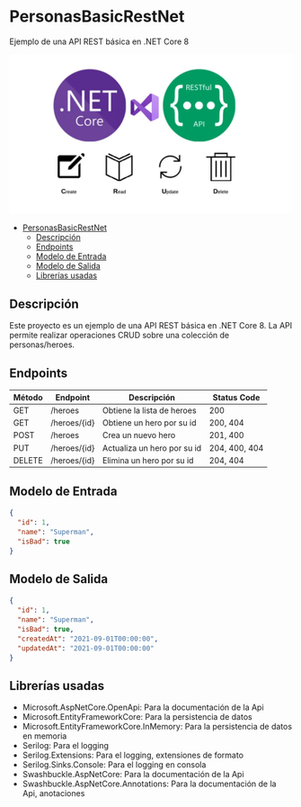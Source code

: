 # PersonasBasicRestNet

Ejemplo de una API REST básica en .NET Core 8

![image](./image/image.webp)

- [PersonasBasicRestNet](#personasbasicrestnet)
  - [Descripción](#descripción)
  - [Endpoints](#endpoints)
  - [Modelo de Entrada](#modelo-de-entrada)
  - [Modelo de Salida](#modelo-de-salida)
  - [Librerías usadas](#librerías-usadas)


## Descripción

Este proyecto es un ejemplo de una API REST básica en .NET Core 8. La API permite realizar operaciones CRUD sobre una colección de personas/heroes.

## Endpoints

| Método | Endpoint | Descripción | Status Code |
| ------ | -------- | ----------- | ----------- |
| GET | /heroes | Obtiene la lista de heroes | 200 |
| GET | /heroes/{id} | Obtiene un hero por su id | 200, 404 |
| POST | /heroes | Crea un nuevo hero | 201, 400 |
| PUT | /heroes/{id} | Actualiza un hero por su id | 204, 400, 404 |
| DELETE | /heroes/{id} | Elimina un hero por su id | 204, 404 |

## Modelo de Entrada

```json
{
  "id": 1,
  "name": "Superman",
  "isBad": true
}
```

## Modelo de Salida

```json
{
  "id": 1,
  "name": "Superman",
  "isBad": true,
  "createdAt": "2021-09-01T00:00:00",
  "updatedAt": "2021-09-01T00:00:00"
}
```

## Librerías usadas
- Microsoft.AspNetCore.OpenApi: Para la documentación de la Api
- Microsoft.EntityFrameworkCore: Para la persistencia de datos
- Microsoft.EntityFrameworkCore.InMemory: Para la persistencia de datos en memoria
- Serilog: Para el logging
- Serilog.Extensions: Para el logging, extensiones de formato
- Serilog.Sinks.Console: Para el logging en consola
- Swashbuckle.AspNetCore: Para la documentación de la Api
- Swashbuckle.AspNetCore.Annotations: Para la documentación de la Api, anotaciones
